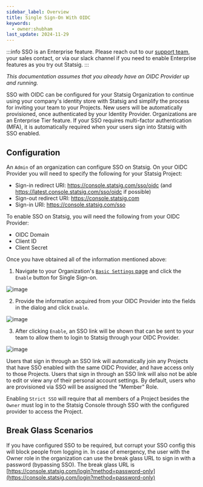 ```yaml
---
sidebar_label: Overview
title: Single Sign-On With OIDC
keywords:
  - owner:shubham
last_update: 2024-11-29
---
```


:::info
SSO is an Enterprise feature.  Please reach out to our [support team](mailto:support@statsig.com), your sales contact, or via our slack channel if you need to enable Enterprise features as you try out Statsig.
:::

*This documentation assumes that you already have an OIDC Provider up and running.*

SSO with OIDC can be configured for your Statsig Organization to continue using your company's identity store with Statsig and simplify the process for inviting your team to your Projects. New users will be automatically provisioned, once authenticated by your Identity Provider. Organizations are an Enterprise Tier feature. If your SSO requires multi-factor authentication (MFA), it is automatically required when your users sign into Statsig with SSO enabled.

## Configuration

An `Admin` of an organization can configure SSO on Statsig. On your OIDC Provider you will need to specify the following for your Statsig Project:

- Sign-in redirect URI: https://console.statsig.com/sso/oidc (and https://latest.console.statsig.com/sso/oidc if possible)
- Sign-out redirect URI: https://console.statsig.com
- Sign-in URI: https://console.statsig.com/sso

To enable SSO on Statsig, you will need the following from your OIDC Provider:

- OIDC Domain
- Client ID
- Client Secret

Once you have obtained all of the information mentioned above:

1. Navigate to your Organization's [`Basic Settings` page](https://console.statsig.com/organization) and click the `Enable` button for Single Sign-on.

![image](https://user-images.githubusercontent.com/31516123/166059008-f8607e0c-54a9-402f-8515-a4170233ceb6.png)

2. Provide the information acquired from your OIDC Provider into the fields in the dialog and click `Enable`.

![image](https://user-images.githubusercontent.com/75151332/129312057-c6330f5d-7d8a-4d01-b8df-78500cdabf66.png)

3. After clicking `Enable`, an SSO link will be shown that can be sent to your team to allow them to login to Statsig through your OIDC Provider.

![image](https://user-images.githubusercontent.com/75151332/128761399-0cd83086-2f7b-4861-a463-da596c327f17.png)

Users that sign in through an SSO link will automatically join any Projects that have SSO enabled with the same OIDC Provider, and have access only to those Projects. Users that sign in through an SSO link will also not be able to edit or view any of their personal account settings. By default, users who are provisioned via SSO will be assigned the "Member" Role. 

Enabling `Strict SSO` will require that all members of a Project besides the `Owner` must log in to the Statsig Console through SSO with the configured provider to access the Project.

## Break Glass Scenarios

If you have configured SSO to be required, but corrupt your SSO config this will block people from logging in. In case of emergency, the user with the Owner role in the organization can use the break glass URL to sign in with a password (bypassing SSO). The break glass URL is [https://console.statsig.com/login?method=password-only](https://console.statsig.com/login?method=password-only)
